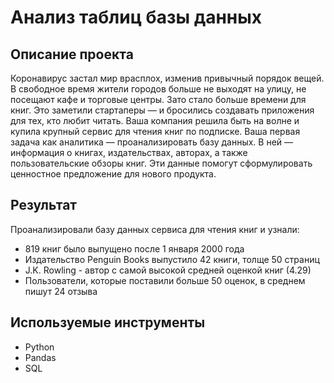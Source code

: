 # Анализ таблиц базы данных

## Описание проекта
Коронавирус застал мир врасплох, изменив привычный порядок вещей. В свободное время жители городов больше не выходят на улицу, не посещают кафе и торговые центры. Зато стало больше времени для книг. Это заметили стартаперы — и бросились создавать приложения для тех, кто любит читать.
Ваша компания решила быть на волне и купила крупный сервис для чтения книг по подписке. Ваша первая задача как аналитика — проанализировать базу данных. В ней — информация о книгах, издательствах, авторах, а также пользовательские обзоры книг. Эти данные помогут сформулировать ценностное предложение для нового продукта.

## Результат
Проанализировали базу данных сервиса для чтения книг и узнали: 

- 819 книг было выпущено после 1 января 2000 года
- Издательство Penguin Books выпустило 42 книги, толще 50 страниц
- J.K. Rowling - автор с самой высокой средней оценкой книг (4.29)
- Пользователи, которые поставили больше 50 оценок, в среднем пишут 24 отзыва

## Используемые инструменты
* Python
* Pandas
* SQL
